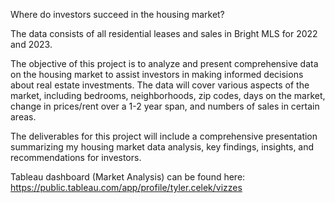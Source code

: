 Where do investors succeed in the housing market?

The data consists of all residential leases and sales in Bright MLS for 2022 and 2023.

The objective of this project is to analyze and present comprehensive data on the housing market to assist investors in making informed decisions about real estate investments. The data will cover various aspects of the market, including bedrooms, neighborhoods, zip codes, days on the market, change in prices/rent over a 1-2 year span, and numbers of sales in certain areas.

The deliverables for this project will include a comprehensive presentation summarizing my housing market data analysis, key findings, insights, and recommendations for investors.

Tableau dashboard (Market Analysis) can be found here: https://public.tableau.com/app/profile/tyler.celek/vizzes
